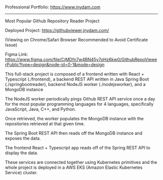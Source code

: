 
Professional Portfolio: https://www.jnydam.com

-----------------------------------------------------

Most Popular Github Repository Reader Project

Deployed Project: https://githubviewer.jnydam.com/

(Viewing on Chrome/Safari Browser Recommended to Avoid Certificate Issue)

Figma Link: https://www.figma.com/file/CjMDfn7w4BN45y7oHz6kw0/GithubRepoViewerPublic?type=design&node-id=0-1&mode=design

This full-stack project is composed of a frontend written with React + Typescript (./frontend),
a backend REST API written in Java Spring Boot (./springbootreader), backend NodeJS worker (./nodejsworker),
and a MongoDB instance

The NodeJS worker periodically pings Github REST API service once a day for the most popular programming languages for 4
languages, specifically JavaScript, Java, C++, and Python.

Once retrieved, the worker populates the MongoDB instance with the repositories retrieved at that given time.

The Spring Boot REST API then reads off the MongoDB instance and exposes the data.

The frontend React + Typescript app reads off of the Spring REST API to display the data.

These services are connected together using Kubernetes primitives and the whole project is deployed in a AWS EKS (Amazon Elastic Kubernetes Service) cluster.
